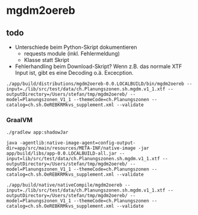 # mgdm2oereb

## todo
- Unterschiede beim Python-Skript dokumentieren
   * requests module (inkl. Fehlermeldung)
   * Klasse statt Skript
- Fehlerhandling beim Download-Skript? Wenn z.B. das normale XTF Input ist, gibt es eine Decoding o.ä. Excecption.



```
./app/build/distributions/mgdm2oereb-0.0.LOCALBUILD/bin/mgdm2oereb --input=./lib/src/test/data/ch.Planungszonen.sh.mgdm.v1_1.xtf --outputDirectory=/Users/stefan/tmp/mgdm2oereb/ --model=Planungszonen_V1_1 --themeCode=ch.Planungszonen --catalog=ch.sh.OeREBKRMkvs_supplement.xml --validate
```


### GraalVM


```
./gradlew app:shadowJar

java -agentlib:native-image-agent=config-output-dir=app/src/main/resources/META-INF/native-image -jar app/build/libs/app-0.0.LOCALBUILD-all.jar --input=lib/src/test/data/ch.Planungszonen.sh.mgdm.v1_1.xtf --outputDirectory=/Users/stefan/tmp/mgdm2oereb/ --model=Planungszonen_V1_1 --themeCode=ch.Planungszonen --catalog=ch.sh.OeREBKRMkvs_supplement.xml --validate
```

```
./app/build/native/nativeCompile/mgdm2oereb --input=./lib/src/test/data/ch.Planungszonen.sh.mgdm.v1_1.xtf --outputDirectory=/Users/stefan/tmp/mgdm2oereb/ --model=Planungszonen_V1_1 --themeCode=ch.Planungszonen --catalog=ch.sh.OeREBKRMkvs_supplement.xml --validate
```